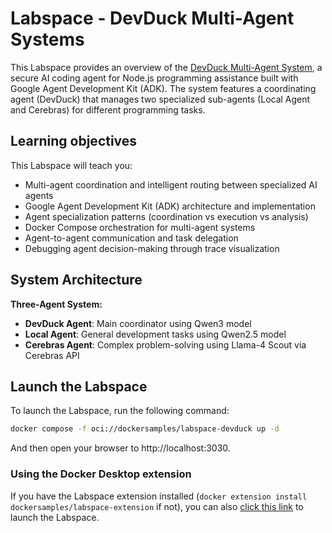 # Labspace - DevDuck Multi-Agent Systems

This Labspace provides an overview of the [DevDuck Multi-Agent System](https://github.com/dockersamples/docker-cerebras-demo), a secure AI coding agent for Node.js programming assistance built with Google Agent Development Kit (ADK). The system features a coordinating agent (DevDuck) that manages two specialized sub-agents (Local Agent and Cerebras) for different programming tasks.

## Learning objectives

This Labspace will teach you:
- Multi-agent coordination and intelligent routing between specialized AI agents
- Google Agent Development Kit (ADK) architecture and implementation
- Agent specialization patterns (coordination vs execution vs analysis)
- Docker Compose orchestration for multi-agent systems
- Agent-to-agent communication and task delegation
- Debugging agent decision-making through trace visualization

## System Architecture

**Three-Agent System:**
- **DevDuck Agent**: Main coordinator using Qwen3 model
- **Local Agent**: General development tasks using Qwen2.5 model  
- **Cerebras Agent**: Complex problem-solving using Llama-4 Scout via Cerebras API


## Launch the Labspace

To launch the Labspace, run the following command:

```bash
docker compose -f oci://dockersamples/labspace-devduck up -d
```

And then open your browser to http://localhost:3030.

### Using the Docker Desktop extension

If you have the Labspace extension installed (`docker extension install dockersamples/labspace-extension` if not), you can also [click this link](https://open.docker.com/dashboard/extension-tab?extensionId=dockersamples/labspace-extension&location=dockersamples/labspace-mcp-gateway&title=Docker%20MCP%20Gateway) to launch the Labspace.
